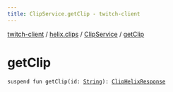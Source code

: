 ```yaml
---
title: ClipService.getClip - twitch-client
---
```


[twitch-client](../../index.html) / [helix.clips](../index.html) / [ClipService](index.html) / [getClip](./get-clip.html)

# getClip

`suspend fun getClip(id: `[`String`](https://kotlinlang.org/api/latest/jvm/stdlib/kotlin/-string/index.html)`): `[`ClipHelixResponse`](../-clip-helix-response/index.html)